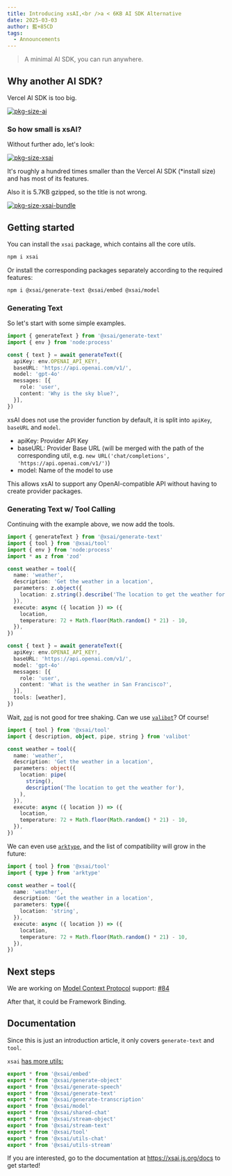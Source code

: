 ```yaml
---
title: Introducing xsAI,<br />a < 6KB AI SDK Alternative
date: 2025-03-03
author: 藍+85CD
tags:
  - Announcements
---
```


> A minimal AI SDK, you can run anywhere.

## Why another AI SDK?

Vercel AI SDK is too big.

[![pkg-size-ai](/images/pkg-size-ai.png)](https://pkg-size.dev/ai@4.1.47)

### So how small is xsAI?

Without further ado, let's look:

[![pkg-size-xsai](/images/pkg-size-xsai.png)](https://pkg-size.dev/xsai@0.1.0-beta.9)

It's roughly a hundred times smaller than the Vercel AI SDK (*install size) and has most of its features.

Also it is 5.7KB gzipped, so the title is not wrong.

[![pkg-size-xsai-bundle](/images/pkg-size-xsai-bundle.png)](https://pkg-size.dev/xsai@0.1.0-beta.9)

## Getting started

You can install the `xsai` package, which contains all the core utils.

```bash
npm i xsai
```

Or install the corresponding packages separately according to the required
features:

```bash
npm i @xsai/generate-text @xsai/embed @xsai/model
```

### Generating Text

So let's start with some simple examples.

```ts
import { generateText } from '@xsai/generate-text'
import { env } from 'node:process'

const { text } = await generateText({
  apiKey: env.OPENAI_API_KEY!,
  baseURL: 'https://api.openai.com/v1/',
  model: 'gpt-4o'
  messages: [{
    role: 'user',
    content: 'Why is the sky blue?',
  }],
})
```

xsAI does not use the provider function by default, it is split into `apiKey`, `baseURL` and `model`.

- apiKey: Provider API Key
- baseURL: Provider Base URL (will be merged with the path of the corresponding util, e.g. `new URL('chat/completions', 'https://api.openai.com/v1/')`)
- model: Name of the model to use

This allows xsAI to support any OpenAI-compatible API without having to create provider packages.

### Generating Text w/ Tool Calling

Continuing with the example above, we now add the tools.

```ts
import { generateText } from '@xsai/generate-text'
import { tool } from '@xsai/tool'
import { env } from 'node:process'
import * as z from 'zod'

const weather = tool({
  name: 'weather',
  description: 'Get the weather in a location',
  parameters: z.object({
    location: z.string().describe('The location to get the weather for'),
  }),
  execute: async ({ location }) => ({
    location,
    temperature: 72 + Math.floor(Math.random() * 21) - 10,
  }),
})

const { text } = await generateText({
  apiKey: env.OPENAI_API_KEY!,
  baseURL: 'https://api.openai.com/v1/',
  model: 'gpt-4o'
  messages: [{
    role: 'user',
    content: 'What is the weather in San Francisco?',
  }],
  tools: [weather],
})
```

Wait, [`zod`](https://zod.dev) is not good for tree shaking. Can we use [`valibot`](https://valibot.dev)? Of course!

```ts
import { tool } from '@xsai/tool'
import { description, object, pipe, string } from 'valibot'

const weather = tool({
  name: 'weather',
  description: 'Get the weather in a location',
  parameters: object({
    location: pipe(
      string(),
      description('The location to get the weather for'),
    ),
  }),
  execute: async ({ location }) => ({
    location,
    temperature: 72 + Math.floor(Math.random() * 21) - 10,
  }),
})
```

We can even use [`arktype`](https://arktype.io), and the list of compatibility will grow in the future:

```ts
import { tool } from '@xsai/tool'
import { type } from 'arktype'

const weather = tool({
  name: 'weather',
  description: 'Get the weather in a location',
  parameters: type({
    location: 'string',
  }),
  execute: async ({ location }) => ({
    location,
    temperature: 72 + Math.floor(Math.random() * 21) - 10,
  }),
})
```

## Next steps

We are working on [Model Context Protocol](https://modelcontextprotocol.io/introduction) support: [#84](https://github.com/moeru-ai/xsai/pull/84)

After that, it could be Framework Binding.

## Documentation

Since this is just an introduction article, it only covers `generate-text` and `tool`.

`xsai` [has more utils:](https://github.com/moeru-ai/xsai/blob/main/packages/xsai/src/index.ts)

```ts
export * from '@xsai/embed'
export * from '@xsai/generate-object'
export * from '@xsai/generate-speech'
export * from '@xsai/generate-text'
export * from '@xsai/generate-transcription'
export * from '@xsai/model'
export * from '@xsai/shared-chat'
export * from '@xsai/stream-object'
export * from '@xsai/stream-text'
export * from '@xsai/tool'
export * from '@xsai/utils-chat'
export * from '@xsai/utils-stream'
```

If you are interested, go to the documentation at <https://xsai.js.org/docs> to get started!
